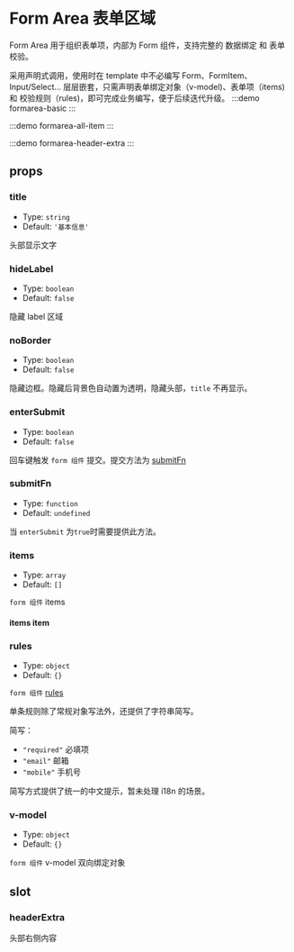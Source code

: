 # Form Area 表单区域

Form Area 用于组织表单项，内部为 Form 组件，支持完整的 数据绑定 和 表单校验。

采用声明式调用，使用时在 template 中不必编写 Form、FormItem、Input/Select... 层层嵌套，只需声明表单绑定对象（v-model)、表单项（items) 和 校验规则（rules)，即可完成业务编写，便于后续迭代升级。
:::demo formarea-basic
:::

<!-- :::demo formarea-noborder-mutil
::: -->

:::demo formarea-all-item
:::

:::demo formarea-header-extra
:::

## props

### title

- Type: `string`
- Default: `'基本信息'`

头部显示文字

### hideLabel

- Type: `boolean`
- Default: `false`

隐藏 label 区域

### noBorder

- Type: `boolean`
- Default: `false`

隐藏边框。隐藏后背景色自动置为透明，隐藏头部，`title` 不再显示。

### enterSubmit

- Type: `boolean`
- Default: `false`

回车键触发 `form 组件` 提交。提交方法为 [submitFn](#submitfn)

### submitFn

- Type: `function`
- Default: `undefined`

当 `enterSubmit` 为`true`时需要提供此方法。

### items

- Type: `array`
- Default: `[]`

`form 组件` items

#### items item

### rules

- Type: `object`
- Default: `{}`

`form 组件` [rules](form.md#rules)

单条规则除了常规对象写法外，还提供了字符串简写。

简写：

- `"required"` 必填项
- `"email"` 邮箱
- `"mobile"` 手机号

简写方式提供了统一的中文提示，暂未处理 i18n 的场景。

### v-model

- Type: `object`
- Default: `{}`

`form 组件` v-model 双向绑定对象

## slot

### headerExtra

头部右侧内容
